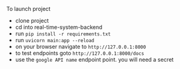 To launch project 
- clone project 
- cd into real-time-system-backend
- run `pip install -r requirements.txt`
- run `uvicorn main:app --reload`
- on your browser navigate to ` http://127.0.0.1:8000 `
- to test endpoints goto `http://127.0.0.1:8000/docs`
- use the `google API name` endpoint point. you will need a secret
